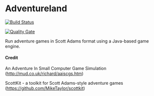 # Adventureland

[![Build Status](https://travis-ci.org/mphartman/adventureland.svg?branch=master)](https://travis-ci.org/mphartman/adventureland)

[![Quality Gate](https://sonarcloud.io/api/project_badges/measure?project=hartman.games%3Aadventureland-parent&metric=alert_status)](https://sonarcloud.io/dashboard?id=hartman.games%3Aadventureland-parent)

Run adventure games in Scott Adams format using a Java-based game engine. 



#### Credit

An Adventure In Small Computer Game Simulation (http://mud.co.uk/richard/aaiscgs.htm)

ScottKit - a toolkit for Scott Adams-style adventure games (https://github.com/MikeTaylor/scottkit)